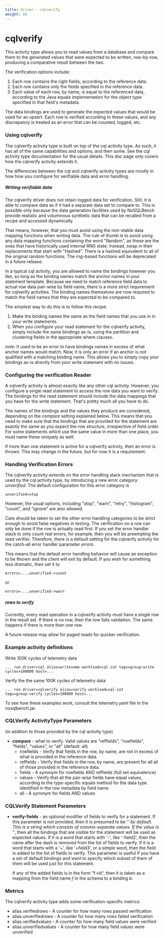 ```yaml
---
title: driver - cqlverify
weight: 50
---
```

# cqlverify

This activity type allows you to read values from a database and compare them to
the generated values that were expected to be written, row-by-row, producing a
comparative result between the two.

The verification options include:

1. Each row contains the right fields, according to the reference data.
2. Each row contains only the fields specified in the reference data.
3. Each value of each row, by name, is equal to the referenced data,
   according to the Java equals implementation for the object type
   specified in that field's metadata.

The data bindings are used to generate the expected values that would be used
for an upsert. Each row is verified according to these values, and any
discrepancy is treated as an error that can be counted, logged, etc.

### Using cqlverify

The cqlverify activity type is built on top of the cql activity type. As such,
it has all of the same capabilities and options, and then some. See the cql
activity type documentation for the usual details. This doc page only covers how
the cqlverify activity extends it.

The differences between the cql and cqlverify activity types are mostly in how
how you configure for verifiable data and error handling.

##### Writing verifiable data

The cqlverify driver does not retain logged data for verification. Still, it is able to compare data as if it had a
separate data set to compare to. This is possible only because the data generation facilities used by NoSQLBench provide
realistic and voluminous synthetic data that can be recalled from a recipe and accessed dynamically.

That means, however, that you must avoid using the non-stable data mapping functions when writing data. The rule of
thumb is to avoid using any data mapping functions containing the word "Random", as these are the ones that have
historically used internal RNG state. Instead, swap in their replacements that start with "Hashed". There is a hashed
equivalent to all of the original random functions. The rng-based functions will be deprecated in a future release.

In a typical cql activity, you are allowed to name the bindings however you like, so long as the binding names match the
anchor names in your statement template. Because we need to match reference field data to actual row data pair-wise by
field name, there is a more strict requirement for cqlverify activities. The binding names themselves are now required
to match the field names that they are expected to be compared to.

The simplest way to do this is to follow this recipe:

1. Make the binding names the same as the field names that you use in
   in your write statements.
2. When you configure your read statement for the cqlverify activity,
   simply include the same bindings as-is, using the partition and
   clustering fields in the appropriate where clauses.

*note*: It used to be an error to have bindings names in excess of what anchor
names would match. Now, it is only an error if an anchor is not qualified with
a matching binding name. This allows you to simply copy your bindings as-is
directly from your write statement with no issues.

### Configuring the verification Reader

A cqlverify activity is almost exactly like any other cql activity. However, you
configure a single read statement to access the row data you want to verify. The
bindings for the read statement should include the data mappings that you have
for the write statement. That's pretty much all you have to do.

The names of the bindings and the values they produce are considered, depending
on the *compare* setting explained below. This means that you need to make sure
that the bindings that are provided for the statement are exactly the same as
you expect the row structure, irrespective of field order. For some statements
which use the same value in more than one place, you must name these uniquely
as well.

If more than one statement is active for a cqlverify activity, then an error is
thrown. This may change in the future, but for now it is a requirement.

### Handling Verification Errors

The cqlverify activity extends on the error handling stack mechanism that is
used by the cql activity type, by introducing a new error category:
*unverified*. The default configuration for this error category is

    unverified=stop

However, the usual options, including "stop", "warn", "retry", "histogram",
"count", and "ignore" are also allowed.

Care should be taken to set the other error handling categories to be strict
enough to avoid false negatives in testing. The verification on a row can only
be done if the row is actually read first. If you set the error handler stack to
only count real errors, for example, then you will be preempting the read
verifier. Therefore, there is a default setting for the cqlverify activity for
the catch-all error handler parameter *errors*.

This means that the default error handling behavior will cause an exception to
be thrown and the client will exit by default. If you wish for something less
dramatic, then set it to

    errors=...,unverified->count

or

    errors=...,unverified->warn

##### rows to verify

Currently, every read operation in a cqlverify activity must have a single row
in the result set. If there is no row, then the row fails validation. The same
happens if there is more than one row.

A future release may allow for paged reads for quicker verification.

### Example activity definitions

Write 100K cycles of telemetry data

    ... run driver=cql alias=writesome workload=cql-iot tags=group:write cycles=100000 host=...

Verify the the same 100K cycles of telemetry data

    ... run driver=cqlverify alias=verify workload=cql-iot tags=group:verify cycles=100000 host=...

To see how these examples work, consult the telemetry.yaml file in the nosqlbench.jar.

### CQLVerify ActivityType Parameters

(in addition to those provided by the cql activity type)

- **compare** - what to verify. Valid values are "reffields",
  "rowfields", "fields", "values", or "all"
   (default: all)
  - rowfields - Verify that fields in the row, by name, are
    not in excess of what is provided in the reference data.
  - reffields - Verify that fields in the row, by name, are
    present for all all of those provided in the reference data.
  - fields - A synonym for rowfields AND reffields
    (full set equivalence)
  - values - Verify that all the pair-wise fields have equal
    values, according to the type-specific equals method for
    the data type identified in the row metadata by field name.
  - all - A synonym for fields AND values

### CQLVerify Statement Parameters

- **verify-fields** - an optional modifier of fields to verify for a statement.
  If this parameter is not provided, then it is presumed to be '*' by default.
  This is a string which consists of comma-separate values. If the value
  is '*', then all the bindings that are visible for the statement will be
  used as expected values.
  If it is a word that starts with '-', like '-field2', then the name after the
  dash is removed from the list of fields to verify.
  If it is a word that starts with a '+', like '+field3', or a simple word,
  then the field is added to the list of fields to verify.
  This parameter is useful if you have a set of default bindings and want
  to specify which subset of them of them will be used just for this statement.

  If any of the added fields is in the form "f->b", then it is taken as a mapping
  from the field name _f_ in the schema to a binding _b_.

### Metrics

The cqlverify activity type adds some verification-specific metrics:

- alias.verifiedrows - A counter for how many rows passed verification
- alias.unverifiedrows - A counter for how many rows failed verification
- alias.verifiedvalues - A counter for how many field values were verified
- alias.unverifiedvalues - A counter for how many field values were unverified


